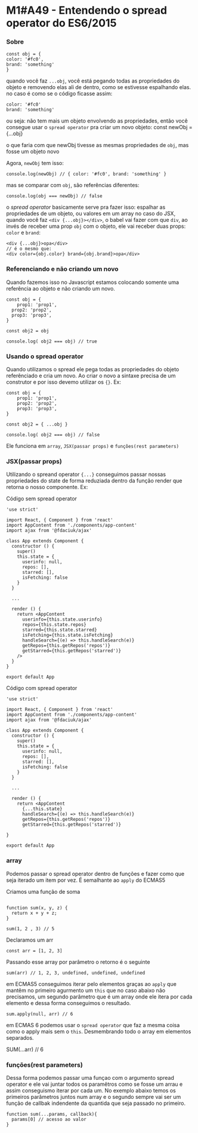 # M1#A49 -  Entendendo o spread operator do ES6/2015

### Sobre

```
const obj = {
color: '#fc0',
brand: 'something'
}
```

quando você faz `...obj`, você está pegando todas as propriedades do objeto e removendo elas ali de dentro, como se estivesse espalhando elas.
no caso é como se o código ficasse assim:

```
color: '#fc0'
brand: 'something'
```

ou seja: não tem mais um objeto envolvendo as propriedades, então você consegue usar o `spread operator` pra criar um novo objeto:
const newObj = {...obj}

o que faria com que newObj tivesse as mesmas propriedades de `obj`, mas fosse um objeto novo

Agora, `newObj` tem isso:

```
console.log(newObj) // { color: '#fc0', brand: 'something' }
```

mas se comparar com `obj`, são referências diferentes:

```
console.log(obj === newObj) // false
```

o _spread operator_ basicamente serve pra fazer isso: espalhar as propriedades de um objeto, ou valores em um array
no caso do JSX, quando você faz `<div {...obj}></div>`, o babel vai fazer com que `div`, ao invés de receber uma prop `obj` com o objeto, ele vai receber duas props: `color` e `brand`:

```
<div {...obj}>opa</div>
// é o mesmo que:
<div color={obj.color} brand={obj.brand}>opa</div>
```


### Referenciando e não criando um novo

Quando fazemos isso no Javascript estamos colocando somente uma referência ao objeto e não criando um novo.

```
const obj = {
	prop1: 'prop1',
  prop2: 'prop2',
  prop3: 'prop3',
}

const obj2 = obj

console.log( obj2 === obj) // true
```

### Usando o spread operator 
Quando utilizamos o spread ele pega todas as propriedades do objeto referênciado e cria um novo. Ao criar o novo a sintaxe precisa de um construtor e por isso devemo utilizar os `{}`. Ex:


```
const obj = {
	prop1: 'prop1',
  	prop2: 'prop2',
  	prop3: 'prop3',
}

const obj2 = { ...obj }

console.log( obj2 === obj) // false
```

Ele funciona em `array`, `JSX(passar props)` e `funções(rest parameters)`

### JSX(passar props)
Utilizando o spreand operator `{...}` conseguimos passar nossas propriedades do state de forma reduziada dentro da função render que retorna o nosso componente. Ex:

Código sem spread operator

```
'use strict'

import React, { Component } from 'react'
import AppContent from './components/app-content'
import ajax from '@fdaciuk/ajax'

class App extends Component {
  constructor () {
    super()
    this.state = {
      userinfo: null,
      repos: [],
      starred: [],
      isFetching: false
    }
  }

  ...

  render () {
    return <AppContent
      userinfo={this.state.userinfo}
      repos={this.state.repos}
      starred={this.state.starred}
      isFetching={this.state.isFetching}
      handleSearch={(e) => this.handleSearch(e)}
      getRepos={this.getRepos('repos')}
      getStarred={this.getRepos('starred')}
    />
  }
}

export default App
```

Código com spread operator

```
'use strict'

import React, { Component } from 'react'
import AppContent from './components/app-content'
import ajax from '@fdaciuk/ajax'

class App extends Component {
  constructor () {
    super()
    this.state = {
      userinfo: null,
      repos: [],
      starred: [],
      isFetching: false
    }
  }

  ...

  render () {
    return <AppContent
      {...this.state}
      handleSearch={(e) => this.handleSearch(e)}
      getRepos={this.getRepos('repos')}
      getStarred={this.getRepos('starred')}
    
}

export default App
```

### array

Podemos passar o spread operator dentro de funções e fazer como que seja iterado um item por vez. É semalhante ao `apply` do ECMAS5

Criamos uma função de soma
```

function sum(x, y, z) {
  return x + y + z;
}

sum(1, 2 , 3) // 5
```

Declaramos um arr
```
const arr = [1, 2, 3]
```

Passando esse array por parâmetro o retorno é o seguinte

```
sum(arr) // 1, 2, 3, undefined, undefined, undefined
```

em ECMAS5 conseguimos iterar pelo elementos graças ao `apply` que mantêm no primeiro agurmento um `this` que no caso abaixo não precisamos, um segundo parâmetro que é um array onde ele itera por cada elemento e dessa forma conseguimos o resultado.

```
sum.apply(null, arr) // 6
```

em ECMAS 6 podemos usar o `spread operator` que faz a mesma coisa como o apply mais sem o `this`. Desmembrando todo o array em elementos separados.

SUM(...arr) // 6

### funções(rest parameters)
Dessa forma podemos passar uma funçao com o argumento spread operator e ele vai juntar todos os paramêtros como se fosse um arrau e assim conseguismo iterar por cada um. 
No exemplo abaixo temos os primeiros parâmetros juntos num array e o segundo sempre vai ser um função de callbak indendente da quantida que seja passado no primeiro.

```
function sum(...params, callback){
  params[0] // acesso ao valor
}
```


